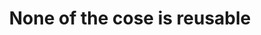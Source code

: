 ---
title: None of the cose is reusable
image: assets/images/memes/None-of-the-cose-is-reusable.png
---